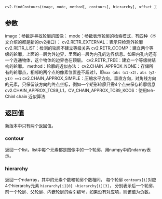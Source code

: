 
```python
cv2.findContours(image, mode, method[, contours[, hierarchy[, offset ]]])  
```
## 参数

image：参数是寻找轮廓的图像；
mode：参数表示轮廓的检索模式，有四种（本文介绍的都是新的cv2接口）：
	cv2.RETR_EXTERNAL：表示只检测外轮廓
	cv2.RETR_LIST：检测的轮廓不建立等级关系
	cv2.RETR_CCOMP：建立两个等级的轮廓，上面的一层为外边界，里面的一层为内孔的边界信息。如果内孔内还有一个连通物体，这个物体的边界也在顶层。
	cv2.RETR_TREE：建立一个等级树结构的轮廓。
method：轮廓的近似办法：
	cv2.CHAIN_APPROX_NONE：存储所有的轮廓点，相邻的两个点的像素位置差不超过1，即`max（abs（x1-x2），abs（y2-y1））==1`
	cv2.CHAIN_APPROX_SIMPLE：压缩水平方向，垂直方向，对角线方向的元素，只保留该方向的终点坐标，例如一个矩形轮廓只需4个点来保存轮廓信息
	cv2.CHAIN_APPROX_TC89_L1，CV_CHAIN_APPROX_TC89_KCOS：使用teh-Chinl chain 近似算法



## 返回值

新版本中只有两个返回值。

### contour  

返回一个list，list中每个元素都是图像中的一个轮廓，用numpy中的ndarray表示。  
### hierarchy

返回一个ndarray，其中的元素个数和轮廓个数相同，
每个轮廓 `contours[i]`对应4个hierarchy元素
`hierarchy[i][0] ~hierarchy[i][3]`，
分别表示后一个轮廓、前一个轮廓、父轮廓、内嵌轮廓的索引编号，如果没有对应项，则该值为负数。